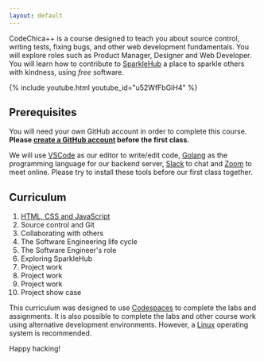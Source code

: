 ```yaml
---
layout: default
---
```


CodeChica++ is a course designed to teach you about source control,
writing tests, fixing bugs, and other web development fundamentals.
You will explore roles such as Product Manager, Designer and Web Developer.
You will learn how to contribute to [SparkleHub][sparklehub]
a place to sparkle others with kindness, using *free* software.

{% include youtube.html youtube_id="u52WfFbGiH4" %}

## Prerequisites

You will need your own GitHub account in order to complete this course.
**Please <a href="https://github.com/signup">create a GitHub account</a> before
the first class.**

We will use [VSCode][vscode] as our
editor to write/edit code, [Golang][golang] as the
programming language for our backend server, [Slack][slack]
to chat and [Zoom][zoom] to meet online. Please try to
install these tools before our first class together.

## Curriculum

1. [HTML, CSS and JavaScript](lessons/0x01/)
1. Source control and Git
1. Collaborating with others
1. The Software Engineering life cycle
1. The Software Engineer's role
1. Exploring SparkleHub
1. Project work
1. Project work
1. Project work
1. Project show case

This curriculum was designed to use [Codespaces](./guides/github.html#codespaces)
to complete the labs and assignments.
It is also possible to complete the labs and other course work using alternative
development environments. However, a [Linux](./guides/linux.html) operating system
is recommended.

Happy hacking!

[golang]: https://golang.org/dl/
[slack]: https://slack.com/downloads/
[sparklehub]: https://sparklehub.herokuapp.com/
[vscode]: https://code.visualstudio.com/Download
[zoom]: https://zoom.us/
